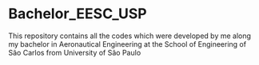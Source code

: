 # Bachelor_EESC_USP
This repository contains all the codes which were developed by me along my bachelor in Aeronautical Engineering at the School of Engineering of São Carlos from University of São Paulo
